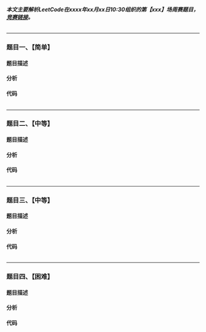 ###### **本文主要解析LeetCode在xxxx年xx月xx日10:30组织的第【xxx】场周赛题目，**[**竞赛链接**](https://leetcode-cn.com/contest/weekly-contest-268)**。**

---

### 题目一、【简单】

#### 题目描述



#### 分析



#### 代码

```python

```



------

### 题目二、【中等】

#### 题目描述



#### 分析



#### 代码

```Python

```

------

### 题目三、【中等】

#### 题目描述



#### 分析



#### 代码

```python

```

------

### 题目四、【困难】

#### 题目描述



#### 分析



#### 代码

```python

```

